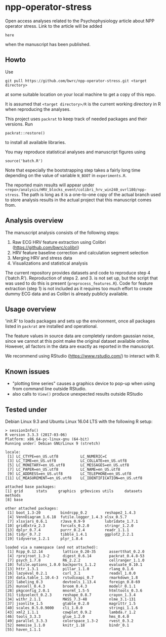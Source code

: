 # npp-operator-stress

Open access analyses related to the Psychophysiology article about NPP operator stress. Link to the article will be added

```
here
```

when the manuscript has been published.

## Howto
Use
```
git pull https://github.com/bwrc/npp-operator-stress.git <target directory>
```
at some suitable location on your local machine to get a copy of this repo.

It is assumed that `<target directory>/R` is the current working directory in R when reproducing the analyses.

This project uses `packrat` to keep track of needed packages and their versions. Run
```
packrat::restore()
```
to install all available libraries.

You may reproduce statistical analyses and manuscript figures using
 ```
 source('batch.R')
 ```
 Note that especially the bootstrapping step takes a fairly long time depending on the value of variable `N_BOOT` in `experiments.R`.
 
The reported main results will appear under `<repo>/analysis/HRV_blocks_event/colibri_hrv_win240_ovrl180/npp-stress`. The path is long as it is a one-to-one copy of the actual branch used to store analysis results in the actual project that this manuscript comes from.


## Analysis overview
The manuscript analysis consists of the following steps:
1. Raw ECG HRV feature extraction using Colibri (https://github.com/bwrc/colibri)
2. HRV feature baseline correction and calculation segment selection
3. Merging HRV and stress data
4. Visualizations and statistical analysis

The current repository provides datasets and code to reproduce step 4 ('batch.R'). Reproduction of steps 2. and 3. is not set up, but the script that was used to do this is present (`preprocess_features.R`). Code for feature extraction (step 1) is not included as it requires too much effort to create dummy ECG data and as Colibri is already publicly available.

## Usage overview
'init.R' to loads packages and sets up the environment, once all packages listed in `packrat` are installed and operational.

The feature values in source data are completely random gaussian noise, since we cannot at this point make the original dataset available online. However, all factors in the data are exactly as reported in the manuscript.

We recommend using RStudio (https://www.rstudio.com/) to interact with R.

## Known issues
* "plotting time series" causes a graphics device to pop-up when using from command line outside RStudio.
* also calls to `View()` produce unexpected results outside RStudio

## Tested under
Debian Linux 9.3 and Ubuntu Linux 16.04 LTS with the following R setup:
```
> sessionInfo()
R version 3.3.3 (2017-03-06)
Platform: x86_64-pc-linux-gnu (64-bit)
Running under: Debian GNU/Linux 9 (stretch)

locale:
 [1] LC_CTYPE=en_US.utf8          LC_NUMERIC=C                
 [3] LC_TIME=en_US.utf8           LC_COLLATE=en_US.utf8       
 [5] LC_MONETARY=en_US.utf8       LC_MESSAGES=en_US.utf8      
 [7] LC_PAPER=en_US.utf8          LC_NAME=en_US.utf8          
 [9] LC_ADDRESS=en_US.utf8        LC_TELEPHONE=en_US.utf8     
[11] LC_MEASUREMENT=en_US.utf8    LC_IDENTIFICATION=en_US.utf8

attached base packages:
[1] grid      stats     graphics  grDevices utils     datasets  methods  
[8] base     

other attached packages:
 [1] boot_1.3-20         bindrcpp_0.2        reshape2_1.4.3     
 [4] VennDiagram_1.6.18  futile.logger_1.4.3 xlsx_0.5.7         
 [7] xlsxjars_0.6.1      rJava_0.9-9         lubridate_1.7.1    
[10] gridExtra_2.3       forcats_0.2.0       stringr_1.2.0      
[13] dplyr_0.7.4         purrr_0.2.4         readr_1.1.1        
[16] tidyr_0.7.2         tibble_1.4.1        ggplot2_2.2.1      
[19] tidyverse_1.2.1     plyr_1.8.4         

loaded via a namespace (and not attached):
 [1] Rcpp_0.12.14         lattice_0.20-35      assertthat_0.2.0    
 [4] rprojroot_1.3-2      digest_0.6.14        packrat_0.4.8-53    
 [7] psych_1.7.8          R6_2.2.2             cellranger_1.1.0    
[10] futile.options_1.0.0 backports_1.1.2      evaluate_0.10.1     
[13] httr_1.3.1           pillar_1.1.0         rlang_0.1.6         
[16] lazyeval_0.2.1       curl_3.1             readxl_1.0.0        
[19] data.table_1.10.4-3  rstudioapi_0.7       rmarkdown_1.8       
[22] labeling_0.3         devtools_1.13.4      foreign_0.8-69      
[25] munsell_0.4.3        broom_0.4.3          modelr_0.1.1        
[28] pkgconfig_2.0.1      mnormt_1.5-5         htmltools_0.3.6     
[31] tidyselect_0.2.3     reshape_0.8.7        crayon_1.3.4        
[34] withr_2.1.1          MASS_7.3-48          nlme_3.1-131        
[37] jsonlite_1.5         gtable_0.2.0         magrittr_1.5        
[40] scales_0.5.0.9000    cli_1.0.0            stringi_1.1.6       
[43] xml2_1.1.1           cowplot_0.9.2        lambda.r_1.2        
[46] tools_3.3.3          glue_1.2.0           hms_0.4.0           
[49] parallel_3.3.3       colorspace_1.3-2     rvest_0.3.2         
[52] memoise_1.1.0        knitr_1.18           bindr_0.1           
[55] haven_1.1.1         
```
 
